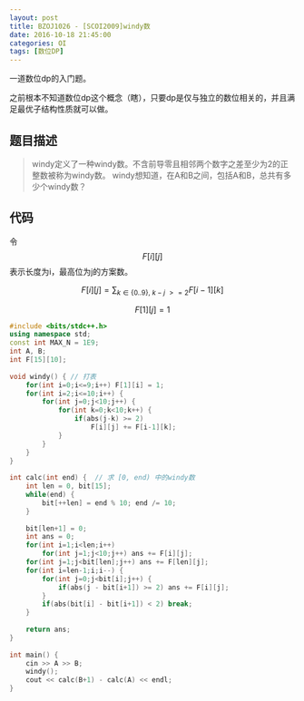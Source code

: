 ```yaml
---
layout: post
title: BZOJ1026 - [SCOI2009]windy数
date: 2016-10-18 21:45:00
categories: OI
tags: [数位DP]
---
```


一道数位dp的入门题。

之前根本不知道数位dp这个概念（瞎），只要dp是仅与独立的数位相关的，并且满足最优子结构性质就可以做。

## 题目描述
> windy定义了一种windy数。不含前导零且相邻两个数字之差至少为2的正整数被称为windy数。 windy想知道，在A和B之间，包括A和B，总共有多少个windy数？

## 代码
令 $$F[i][j]$$ 表示长度为i，最高位为j的方案数。

$$ F[i][j] = \sum _{ k \in \{0..9\}, \ k - j \ >= 2 }{ F[i-1][k] } $$

$$ F[1][j] = 1 $$

```cpp
#include <bits/stdc++.h>
using namespace std;
const int MAX_N = 1E9;
int A, B;
int F[15][10];
 
void windy() { // 打表
    for(int i=0;i<=9;i++) F[1][i] = 1;
    for(int i=2;i<=10;i++) {
        for(int j=0;j<10;j++) {
            for(int k=0;k<10;k++) {
                if(abs(j-k) >= 2)
                    F[i][j] += F[i-1][k];
            }
        }
    }
}
 
int calc(int end) {  // 求 [0, end) 中的windy数
    int len = 0, bit[15];
    while(end) {
        bit[++len] = end % 10; end /= 10;
    }
 
    bit[len+1] = 0;
    int ans = 0;
    for(int i=1;i<len;i++)
        for(int j=1;j<10;j++) ans += F[i][j];
    for(int j=1;j<bit[len];j++) ans += F[len][j];
    for(int i=len-1;i;i--) {
        for(int j=0;j<bit[i];j++) {
            if(abs(j - bit[i+1]) >= 2) ans += F[i][j];
        }
        if(abs(bit[i] - bit[i+1]) < 2) break;
    }
 
    return ans;
}
 
int main() {
    cin >> A >> B;
    windy();
    cout << calc(B+1) - calc(A) << endl;
}
```

